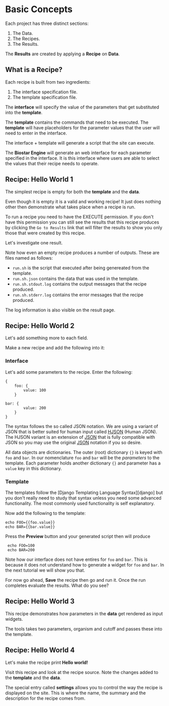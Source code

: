 # Basic Concepts

Each project has three distinct sections:

1. The Data.
2. The Recipes.
3. The Results.

The **Results** are created by applying a **Recipe** on **Data**.

## What is a Recipe?

Each recipe is built from two ingredients:

1. The interface specification file.
2. The template specification file.

The **interface** will specify the value of the parameters that get substituted into the **template**.

The **template** contains the commands that need to be executed. The **template** will have
placeholders for the parameter values that the user will need to enter in the interface.

The interface + template will generate a script that the site can execute.

The **Biostar Engine** will generate an web interface for each parameter specified in the interface.
It is this interface where users are able to select the values that their recipe needs to operate.

## Recipe: Hello World 1

The simplest recipe is empty for both the **template** and the **data**.

Even though it is empty it is a valid and working recipe! It just does nothing other then demonstrate
what takes place when a recipe is run. 

To run a recipe you need to have the EXECUTE permission. If you don't have this permission you 
can still see the results that this recipe produces by clicking the `Go to Results` link
that will filter the results to show you only those that were created by this recipe.

Let's investigate one result.

Note how even an empty recipe produces a number of outputs. These are files named as follows:

- `run.sh` is the script that executed after being genereated from the template. 
- `run.sh.json` contains the data that was used in the template.
- `run.sh.stdout.log` contains the output messages that the recipe produced.
- `run.sh.stderr.log` contains the error messages that the recipe produced.

The log information is also visible on the result page.

## Recipe: Hello World 2

Let's add something more to each field.

Make a new recipe and add the following into it:

### Interface

Let's add some parameters to the recipe. Enter the following:

    {
        foo: {
            value: 100
        }
      
    bar: {
            value: 200
        }
    }

[hjson]: https://hjson.org/
[json]: https://en.wikipedia.org/wiki/JSON

The syntax follows the so called JSON notation. We are using
a variant of JSON that is better suited for human input
called [HJSON][hjson] (Human JSON). The HJSON variant 
is an extension of [JSON][json] that is fully compatible 
with JSON so you may use the original [JSON][json] notation 
if you so desire.
 

All data objects are dictionaries. The outer (root) dictionary `{}` is keyed with `foo` and `bar`.
In our nomenclature `foo` and `bar` will be the *parameters* to the template. 
Each parameter holds another dictionary `{}` and parameter has  a `value` key in this dictionary.

### Template

[template]: https://docs.djangoproject.com/en/1.11/ref/templates/language/

The templates follow the [Django Templating Language Syntax][django] but you don't really need
to study that syntax unless you need some advanced functionality. The most commonly used
functionality is self explanatory.

Now add the following to the template:

    echo FOO={{foo.value}}
    echo BAR={{bar.value}}

Press the **Preview** button and your generated script then will produce

     echo FOO=100
     echo BAR=200
    
Note how our interface does not have entires for `foo` and `bar`. This 
is because it does not understand how to generate a widget for `foo` and `bar`. In the 
next tutorial we will show you that.

For now go ahead, **Save** the recipe then go and run it. Once the run 
completes evaluate the results. What do you see?

## Recipe: Hello World 3

This recipe demonstrates how parameters in the **data** get rendered as input widgets.

The tools takes two parameters, organism and cutoff and passes these into the template.

## Recipe: Hello World 4

Let's make the recipe print **Hello world!**

Visit this recipe and look at the recipe source. Note the changes added to the **template** and the
**data**.

The special entry called **settings** allows you to control
the way the recipe is displayed on the site. This is where the name,
the summary and the description for the recipe comes from.
